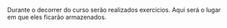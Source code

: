 Durante o decorrer do curso serão realizados exercícios. 
Aqui será o lugar em que eles ficarão armazenados.

